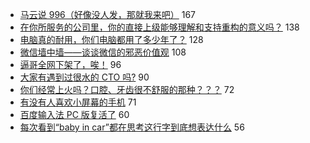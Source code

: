 - [马云说 996（好像没人发，那就我来吧）](https://www.v2ex.com/t/554457) 167
- [在你所服务的公司里，你的直接上级能够理解和支持重构的意义吗？](https://www.v2ex.com/t/554366) 138
- [电脑真的耐用，你们电脑都用了多少年了？](https://www.v2ex.com/t/554389) 128
- [微信墙中墙——谈谈微信的邪恶价值观](https://www.v2ex.com/t/554454) 108
- [逼哥全网下架了，唉！](https://www.v2ex.com/t/554483) 96
- [大家有遇到过很水的 CTO 吗?](https://www.v2ex.com/t/554267) 90
- [你们经常上火吗？口腔、牙齿很不舒服的那种？？？](https://www.v2ex.com/t/554253) 72
- [有没有人喜欢小屏幕的手机](https://www.v2ex.com/t/554261) 71
- [百度输入法 PC 版复活了](https://www.v2ex.com/t/554344) 60
- [每次看到“baby in car”都在思考这行字到底想表达什么](https://www.v2ex.com/t/554304) 56